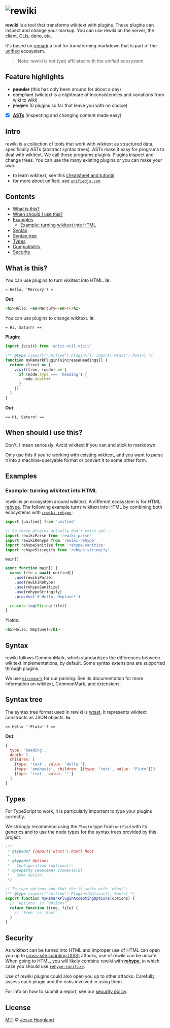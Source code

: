 # ![rewiki][logo]

<!--
[![Build][build-badge]][build]
[![Coverage][coverage-badge]][coverage]
[![Downloads][downloads-badge]][downloads]
[![Size][size-badge]][size]
[![Sponsors][sponsors-badge]][collective]
[![Backers][backers-badge]][collective]
[![Chat][chat-badge]][chat]
-->

**rewiki** is a tool that transforms wikitext with plugins.
These plugins can inspect and change your markup.
You can use rewiki on the server, the client, CLIs, deno, etc.

It's based on [remark][] a tool for transforming
markdown that is part of the [unified][] ecosystem.

> Note: rewiki is not (yet) affiliated with the unified ecosystem.

## Feature highlights

*   ~~**popular**~~ (this has only been around for about a day)
*   ~~compliant~~ (wikitext is a nightmare of inconsistencies and variations from wiki to wiki)
*   ~~plugins~~ (0 plugins so far that leave you with no choice)
*   [x] **[ASTs][syntax-tree]** (inspecting and changing content made easy)

## Intro

rewiki is a collection of tools that work with wikitext as
structured data, specifically ASTs (abstract syntax trees).
ASTs make it easy for programs to deal with wikitext.
We call those programs plugins.
Plugins inspect and change trees.
You can use the many existing plugins or you can make your own.

*   to learn wikitext, see this [cheatsheet and tutorial][cheat]
*   for more about unified, see [`unifiedjs.com`][site]

<!-- 
*   for updates, see [Twitter][]
*   for questions, see [support][]
*   to help, see [contribute][] or [sponsor][] below
-->

## Contents

*   [What is this?](#what-is-this)
*   [When should I use this?](#when-should-i-use-this)
*   [Examples](#examples)
    *   [Example: turning wikitext into HTML](#example-turning-wikitext-into-html)
*   [Syntax](#syntax)
*   [Syntax tree](#syntax-tree)
*   [Types](#types)
*   [Compatibility](#compatibility)
*   [Security](#security)
<!--
 *   [Contribute](#contribute)
*   [Sponsor](#sponsor)
*   [License](#license)
-->

## What is this?

You can use plugins to turn wikitext into HTML.
**In**:

```wikitext
= Hello, 'Mercury'! =
```

**Out**:

```html
<h1>Hello, <em>Mercury</em>!</h1>
```

You can use plugins to change wikitext.
**In**:

```wikitext
= Hi, Saturn! ==
```

**Plugin**:

```js
import {visit} from 'unist-util-visit'

/** @type {import('unified').Plugin<[], import('wtast').Root>} */
function myRemarkPluginToIncreaseHeadings[] {
  return (tree) => {
    visit(tree, (node) => {
      if (node.type === 'heading') {
        node.depth++
      }
    })
  }
}
```

**Out**:

```wikitext
== Hi, Saturn! ==
```


## When should I use this?

Don't. I mean seriously. Avoid wikitext if you can and stick to markdown.

Only use this if you're working with existing wikitext, and you want to parse it into a machine-queryable format or convert it to some other form.
## Examples

### Example: turning wikitext into HTML

rewiki is an ecosystem around wikitext.
A different ecosystem is for HTML: [rehype][].
The following example turns wikitext into HTML by combining both ecosystems with
[`rewiki-rehype`][rewiki-rehype]:

```js
import {unified} from 'unified'

// So these plugins actually don't exist yet...
import rewikiParse from 'rewiki-parse'
import rewikiRehype from 'rewiki-rehype'
import rehypeSanitize from 'rehype-sanitize'
import rehypeStringify from 'rehype-stringify'

main[]

async function main[] {
  const file = await unified[]
    .use(rewikiParse)
    .use(rewikiRehype)
    .use(rehypeSanitize)
    .use(rehypeStringify)
    .process('# Hello, Neptune!')

  console.log(String(file))
}
```

Yields:

```html
<h1>Hello, Neptune!</h1>
```

## Syntax

rewiki follows CommonMark, which standardizes the differences between wikitext
implementations, by default.
Some syntax extensions are supported through plugins.

We use [`micromark`][micromark] for our parsing.
See its documentation for more information on wikitext, CommonMark, and
extensions.

## Syntax tree

The syntax tree format used in rewiki is [wtast][].
It represents wikitext constructs as JSON objects.
**In**:

```wikitext
== Hello ''Pluto''! ==
```

**Out**:

```js
{
  type: 'heading',
  depth: 2,
  children: [
    {type: 'text', value: 'Hello '},
    {type: 'emphasis', children: [{type: 'text', value: 'Pluto'}]}
    {type: 'text', value: '!'}
  ]
}
```

## Types

<!--The rewiki organization and the unified collective as a whole is fully typed
with [TypeScript][].
Types for wtast are available in [`@types/wtast`][types-wtast].-->

For TypeScript to work, it is particularly important to type your plugins
correctly.

We strongly recommend using the `Plugin` type from `unified` with its generics
and to use the node types for the syntax trees provided by this project.

```js
/**
 * @typedef {import('wtast').Root} Root
 *
 * @typedef Options
 *   Configuration (optional).
 * @property {boolean} [someField]
 *   Some option.
 */

// To type options and that the it works with `wtast`:
/** @type {import('unified').Plugin<[Options?], Root>} */
export function myRemarkPluginAcceptingOptions(options) {
  // `options` is `Options?`.
  return function (tree, file) {
    // `tree` is `Root`.
  }
}
```
<!--
## Compatibility

Projects maintained by the unified collective are compatible with all maintained
versions of Node.js.
As of now, that is Node.js 12.20+, 14.14+, and 16.0+.
Our projects sometimes work with older versions, but this is not guaranteed.
-->

## Security

As wikitext can be turned into HTML and improper use of HTML can open you up to
[cross-site scripting (XSS)][xss] attacks, use of rewiki can be unsafe.
When going to HTML, you will likely combine rewiki with **[rehype][]**, in which
case you should use [`rehype-sanitize`][rehype-sanitize].

Use of rewiki plugins could also open you up to other attacks.
Carefully assess each plugin and the risks involved in using them.

For info on how to submit a report, see our [security policy][security].
<!--

## Contribute

See [`contributing.md`][contributing] in [`rewikijs/.github`][health] for ways
to get started.
See [`support.md`][support] for ways to get help.
Join us in [Discussions][chat] to chat with the community and contributors.

This project has a [code of conduct][coc].
By interacting with this repository, organization, or community you agree to
abide by its terms.

## Sponsor

Support this effort and give back by sponsoring on [OpenCollective][collective]!
-->

## License

[MIT](license) © [Jesse Hoogland](https://jessehoogland.com)

<!-- Definitions -->

[remark]: https://github.com/remarkjs/remark

[logo]: logo.svg

[build-badge]: https://github.com/rewikijs/rewiki/workflows/main/badge.svg

[build]: https://github.com/rewikijs/rewiki/actions

[coverage-badge]: https://img.shields.io/codecov/c/github/rewikijs/rewiki.svg

[coverage]: https://codecov.io/github/rewikijs/rewiki

[downloads-badge]: https://img.shields.io/npm/dm/rewiki.svg

[downloads]: https://www.npmjs.com/package/rewiki

[size-badge]: https://img.shields.io/bundlephobia/minzip/rewiki.svg

[size]: https://bundlephobia.com/result?p=rewiki

[chat-badge]: https://img.shields.io/badge/chat-discussions-success.svg

[chat]: https://github.com/rewikijs/rewiki/discussions

[sponsors-badge]: https://opencollective.com/unified/sponsors/badge.svg

[backers-badge]: https://opencollective.com/unified/backers/badge.svg

[security]: https://github.com/rewikijs/.github/blob/main/security.md

[health]: https://github.com/rewikijs/.github

[contributing]: https://github.com/rewikijs/.github/blob/main/contributing.md

[support]: https://github.com/rewikijs/.github/blob/main/support.md

[coc]: https://github.com/rewikijs/.github/blob/main/code-of-conduct.md

[collective]: https://opencollective.com/unified

[xss]: https://en.wikipedia.org/wiki/Cross-site_scripting

[typescript]: https://www.typescriptlang.org

[cheat]: https://github.com/jqhoogland/wtast/wikitext.md

[twitter]: https://twitter.com/unifiedjs

[site]: https://unifiedjs.com

[topic]: https://github.com/topics/rewiki-plugin

[popular]: https://www.npmtrends.com/rewiki-parse-vs-marked-vs-micromark-vs-wikitext-it

[types-wtast]: https://github.com/DefinitelyTyped/DefinitelyTyped/tree/master/types/wtast

[unified]: https://github.com/unifiedjs/unified

[rewiki-gfm]: https://github.com/rewikijs/rewiki-gfm

[rewiki-toc]: https://github.com/rewikijs/rewiki-toc

[rewiki-rehype]: https://github.com/rewikijs/rewiki-rehype

[rewiki-html]: https://github.com/rewikijs/rewiki-html

[rewiki-lint]: https://github.com/rewikijs/rewiki-lint

[awesome-rewiki]: https://github.com/rewikijs/awesome-rewiki

[rehype]: https://github.com/rehypejs/rehype

[rehype-sanitize]: https://github.com/rehypejs/rehype-sanitize

[wtast]: https://github.com/syntax-tree/wtast

[micromark]: https://github.com/micromark/micromark

[rewiki-parse]: packages/rewiki-parse/

[rewiki-stringify]: packages/rewiki-stringify/

[rewiki-core]: packages/rewiki/

[rewiki-cli]: packages/rewiki-cli/

[list-of-plugins]: doc/plugins.md#list-of-plugins

[syntax]: #syntax

[syntax-tree]: #syntax-tree

[plugins]: #plugins

[contribute]: #contribute

[sponsor]: #sponsor
